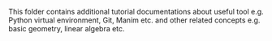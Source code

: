This folder contains additional tutorial documentations about useful tool e.g. Python virtual environment, Git, Manim etc. and other related concepts e.g. basic geometry, linear algebra etc.
